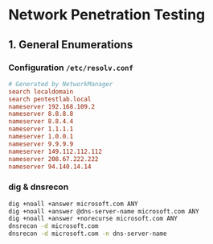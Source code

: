 # Network Penetration Testing

## 1. General Enumerations

### Configuration `/etc/resolv.conf`

```conf
# Generated by NetworkManager
search localdomain
search pentestlab.local
nameserver 192.168.109.2
nameserver 8.8.8.8
nameserver 8.8.4.4
nameserver 1.1.1.1
nameserver 1.0.0.1
nameserver 9.9.9.9
nameserver 149.112.112.112
nameserver 208.67.222.222
nameserver 94.140.14.14
```

### dig & dnsrecon
```bash
dig +noall +answer microsoft.com ANY
dig +noall +answer @dns-server-name microsoft.com ANY
dig +noall +answer +norecurse microsoft.com ANY
dnsrecon -d microsoft.com
dnsrecon -d microsoft.com -n dns-server-name
```

